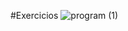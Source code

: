 #Exercicios 
![program (1)](https://github.com/user-attachments/assets/e13bcf4a-38b1-42bc-8401-ee1cede1729d)




